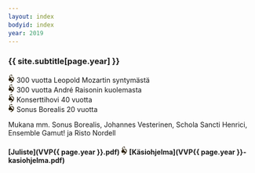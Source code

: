 ```yaml
---
layout: index
bodyid: index
year: 2019
---
```


### {{ site.subtitle[page.year] }}

![–](/images/koru2.png) 300 vuotta Leopold Mozartin syntymästä<br>
![–](/images/koru2.png) 300 vuotta André Raisonin kuolemasta<br>
![–](/images/koru2.png) Konserttihovi 40 vuotta<br>
![–](/images/koru2.png) Sonus Borealis 20 vuotta

Mukana mm. Sonus Borealis, Johannes Vesterinen, Schola Sancti Henrici, Ensemble Gamut! ja Risto Nordell

#### [Juliste](VVP{{ page.year }}.pdf) ![–](/images/koru2.png) [Käsiohjelma](VVP{{ page.year }}-kasiohjelma.pdf)
